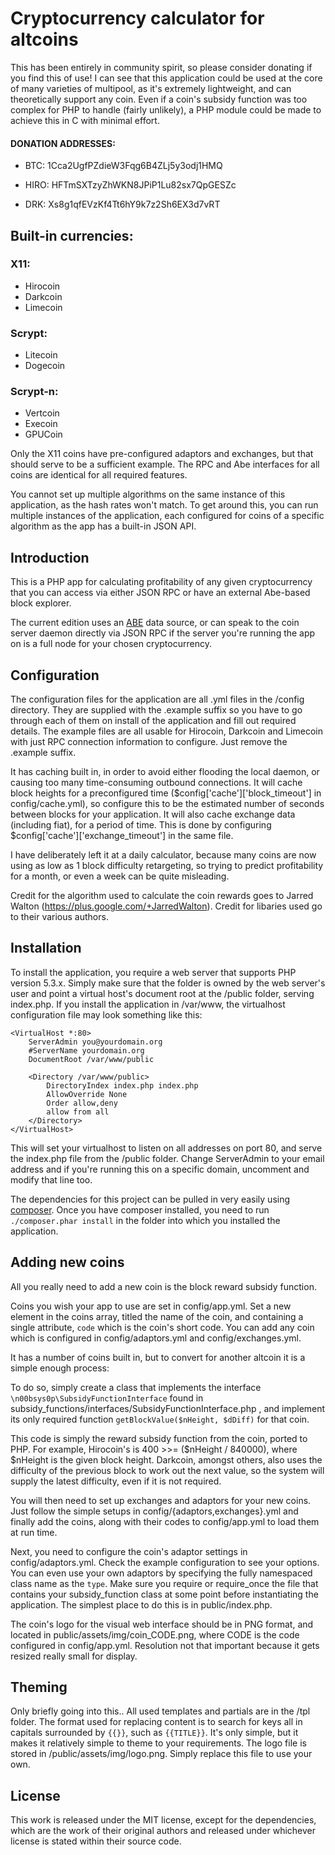 # Cryptocurrency calculator for altcoins

This has been entirely in community spirit, so please consider donating if you find this of use! I can see that this application could be used at the core of many varieties of multipool, as it's extremely lightweight, and can theoretically support any coin. Even if a coin's subsidy function was too complex for PHP to handle (fairly unlikely), a PHP module could be made to achieve this in C with minimal effort.

#### DONATION ADDRESSES:

 * BTC: 1Cca2UgfPZdieW3Fqg6B4ZLj5y3odj1HMQ

 * HIRO: HFTmSXTzyZhWKN8JPiP1Lu82sx7QpGESZc

 * DRK: Xs8g1qfEVzKf4Tt6hY9k7z2Sh6EX3d7vRT

## Built-in currencies:
### X11:
 * Hirocoin
 * Darkcoin
 * Limecoin

### Scrypt:
 * Litecoin
 * Dogecoin

### Scrypt-n:
 * Vertcoin
 * Execoin
 * GPUCoin

Only the X11 coins have pre-configured adaptors and exchanges, but that should serve to be a sufficient example. The RPC and Abe interfaces for all coins are identical for all required features.

You cannot set up multiple algorithms on the same instance of this application, as the hash rates won't match. To get around this, you can run multiple instances of the application, each configured for coins of a specific algorithm as the app has a built-in JSON API.

## Introduction

This is a PHP app for calculating profitability of any given cryptocurrency that you can access via either JSON RPC or have an external Abe-based block explorer.

The current edition uses an [ABE](https://github.com/bitcoin-abe/bitcoin-abe) data source, or can speak to the coin server daemon directly via JSON RPC if the server you're running the app on is a full node for your chosen cryptocurrency.

## Configuration

The configuration files for the application are all .yml files in the /config directory. They are supplied with the .example suffix so you have to go through each of them on install of the application and fill out required details. The example files are all usable for Hirocoin, Darkcoin and Limecoin with just RPC connection information to configure. Just remove the .example suffix.

It has caching built in, in order to avoid either flooding the local daemon, or causing too many time-consuming outbound connections. It will cache block heights for a preconfigured time ($config['cache']['block_timeout'] in config/cache.yml), so configure this to be the estimated number of seconds between blocks for your application. It will also cache exchange data (including fiat), for a period of time. This is done by configuring $config['cache']['exchange_timeout'] in the same file.

I have deliberately left it at a daily calculator, because many coins are now using as low as 1 block difficulty retargeting, so trying to predict profitability for a month, or even a week can be quite misleading.

Credit for the algorithm used to calculate the coin rewards goes to Jarred Walton (https://plus.google.com/+JarredWalton). Credit for libaries used go to their various authors.

## Installation

To install the application, you require a web server that supports PHP version 5.3.x. Simply make sure that the folder is owned by the web server's user and point a virtual host's document root at the /public folder, serving index.php. If you install the application in /var/www, the virtualhost configuration file may look something like this:

```
<VirtualHost *:80>
    ServerAdmin you@yourdomain.org
    #ServerName yourdomain.org
    DocumentRoot /var/www/public

    <Directory /var/www/public>
        DirectoryIndex index.php index.php
        AllowOverride None
        Order allow,deny
        allow from all
    </Directory>
</VirtualHost>
```

This will set your virtualhost to listen on all addresses on port 80, and serve the index.php file from the /public folder. Change ServerAdmin to your email address and if you're running this on a specific domain, uncomment and modify that line too.

The dependencies for this project can be pulled in very easily using [composer](https://getcomposer.org/). Once you have composer installed, you need to run `./composer.phar install` in the folder into which you installed the application.

## Adding new coins
All you really need to add a new coin is the block reward subsidy function.

Coins you wish your app to use are set in config/app.yml. Set a new element in the coins array, titled the name of the coin, and containing a single attribute, `code` which is the coin's short code. You can add any coin which is configured in config/adaptors.yml and config/exchanges.yml.

It has a number of coins built in, but to convert for another altcoin it is a simple enough process:

To do so, simply create a class that implements the interface `\n00bsys0p\SubsidyFunctionInterface` found in subsidy_functions/interfaces/SubsidyFunctionInterface.php , and implement its only required function `getBlockValue($nHeight, $dDiff)` for that coin.

This code is simply the reward subsidy function from the coin, ported to PHP. For example, Hirocoin's is 400 >>= ($nHeight / 840000), where $nHeight is the given block height. Darkcoin, amongst others, also uses the difficulty of the previous block to work out the next value, so the system will supply the latest difficulty, even if it is not required.
  
You will then need to set up exchanges and adaptors for your new coins. Just follow the simple setups in config/{adaptors,exchanges}.yml and finally add the coins, along with their codes to config/app.yml to load them at run time.

Next, you need to configure the coin's adaptor settings in config/adaptors.yml. Check the example configuration to see your options. You can even use your own adaptors by specifying the fully namespaced class name as the `type`. Make sure you require or require_once the file that contains your subsidy_function class at some point before instantiating the application. The simplest place to do this is in public/index.php.

The coin's logo for the visual web interface should be in PNG format, and located in public/assets/img/coin_CODE.png, where CODE is the code configured in config/app.yml. Resolution not that important because it gets resized really small for display.

## Theming

Only briefly going into this.. All used templates and partials are in the /tpl folder. The format used for replacing content is to search for keys all in capitals surrounded by `{{}}`, such as `{{TITLE}}`. It's only simple, but it makes it relatively simple to theme to your requirements. The logo file is stored in /public/assets/img/logo.png. Simply replace this file to use your own.

## License

This work is released under the MIT license, except for the dependencies, which are the work of their original authors and released under whichever license is stated within their source code.
